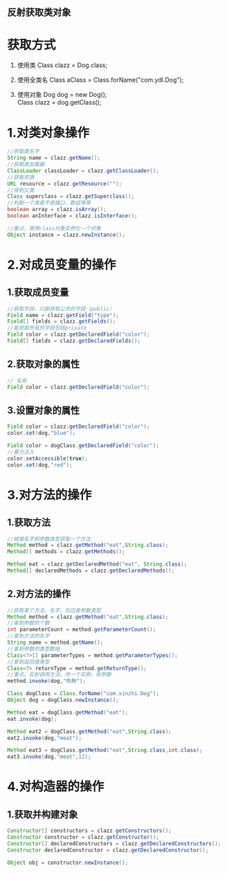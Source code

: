 反射获取类对象
-
# 获取方式

1. 使用类
   Class clazz = Dog.class;

2. 使用全类名
   Class aClass = Class.forName("com.ydl.Dog");

3. 使用对象
   Dog dog = new Dog();<br>
   Class clazz = dog.getClass();

# 1.对类对象操作
~~~ java
//获取类名字
String name = clazz.getName();
//获取类加载器
ClassLoader classLoader = clazz.getClassLoader();
//获取资源
URL resource = clazz.getResource("");
//得到父类
Class superclass = clazz.getSuperclass();
//判断一个类是不是接口，数组等等
boolean array = clazz.isArray();
boolean anInterface = clazz.isInterface();

//重点，使用class对象实例化一个对象
Object instance = clazz.newInstance();
~~~

# 2.对成员变量的操作
## 1.获取成员变量
~~~ java
//获取字段，只能获取公共的字段（public）
Field name = clazz.getField("type");
Field[] fields = clazz.getFields();
//能获取所有的字段包括private
Field color = clazz.getDeclaredField("color");
Field[] fields = clazz.getDeclaredFields();
~~~
## 2.获取对象的属性
~~~ java
// 私有
Field color = clazz.getDeclaredField("color");
~~~

## 3.设置对象的属性
~~~ java
Field color = clazz.getDeclaredField("color");
color.set(dog,"blue");

Field color = dogClass.getDeclaredField("color");
//暴力注入
color.setAccessible(true);
color.set(dog,"red");
~~~
# 3.对方法的操作
## 1.获取方法
~~~ java
//根据名字和参数类型获取一个方法
Method method = clazz.getMethod("eat",String.class);
Method[] methods = clazz.getMethods();

Method eat = clazz.getDeclaredMethod("eat", String.class);
Method[] declaredMethods = clazz.getDeclaredMethods();
~~~
## 2.对方法的操作
~~~ java
//获取某个方法，名字，后边是参数类型
Method method = clazz.getMethod("eat",String.class);
//拿到参数的个数
int parameterCount = method.getParameterCount();
//拿到方法的名字
String name = method.getName();
//拿到参数的类型数组
Class<?>[] parameterTypes = method.getParameterTypes();
//拿到返回值类型
Class<?> returnType = method.getReturnType();
//重点。反射调用方法，传一个实例，和参数
method.invoke(dog,"热狗");

Class dogClass = Class.forName("com.xinzhi.Dog");
Object dog = dogClass.newInstance();

Method eat = dogClass.getMethod("eat");
eat.invoke(dog);

Method eat2 = dogClass.getMethod("eat",String.class);
eat2.invoke(dog,"meat");

Method eat3 = dogClass.getMethod("eat",String.class,int.class);
eat3.invoke(dog,"meat",12);
~~~

# 4.对构造器的操作
## 1.获取并构建对象
~~~ java
Constructor[] constructors = clazz.getConstructors();
Constructor constructor = clazz.getConstructor();
Constructor[] declaredConstructors = clazz.getDeclaredConstructors();
Constructor declaredConstructor = clazz.getDeclaredConstructor();

Object obj = constructor.newInstance();
~~~